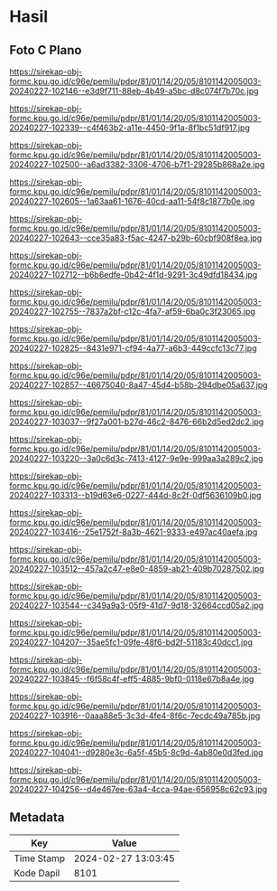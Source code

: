 # Hasil

## Foto C Plano

https://sirekap-obj-formc.kpu.go.id/c96e/pemilu/pdpr/81/01/14/20/05/8101142005003-20240227-102146--e3d9f711-88eb-4b49-a5bc-d8c074f7b70c.jpg

https://sirekap-obj-formc.kpu.go.id/c96e/pemilu/pdpr/81/01/14/20/05/8101142005003-20240227-102339--c4f463b2-a11e-4450-9f1a-8f1bc51df917.jpg

https://sirekap-obj-formc.kpu.go.id/c96e/pemilu/pdpr/81/01/14/20/05/8101142005003-20240227-102500--a6ad3382-3306-4706-b7f1-29285b868a2e.jpg

https://sirekap-obj-formc.kpu.go.id/c96e/pemilu/pdpr/81/01/14/20/05/8101142005003-20240227-102605--1a63aa61-1676-40cd-aa11-54f8c1877b0e.jpg

https://sirekap-obj-formc.kpu.go.id/c96e/pemilu/pdpr/81/01/14/20/05/8101142005003-20240227-102643--cce35a83-f5ac-4247-b29b-60cbf908f8ea.jpg

https://sirekap-obj-formc.kpu.go.id/c96e/pemilu/pdpr/81/01/14/20/05/8101142005003-20240227-102712--b6b6edfe-0b42-4f1d-9291-3c49dfd18434.jpg

https://sirekap-obj-formc.kpu.go.id/c96e/pemilu/pdpr/81/01/14/20/05/8101142005003-20240227-102755--7837a2bf-c12c-4fa7-af59-6ba0c3f23065.jpg

https://sirekap-obj-formc.kpu.go.id/c96e/pemilu/pdpr/81/01/14/20/05/8101142005003-20240227-102825--8431e971-cf94-4a77-a6b3-449ccfc13c77.jpg

https://sirekap-obj-formc.kpu.go.id/c96e/pemilu/pdpr/81/01/14/20/05/8101142005003-20240227-102857--46675040-8a47-45d4-b58b-294dbe05a637.jpg

https://sirekap-obj-formc.kpu.go.id/c96e/pemilu/pdpr/81/01/14/20/05/8101142005003-20240227-103037--9f27a001-b27d-46c2-8476-66b2d5ed2dc2.jpg

https://sirekap-obj-formc.kpu.go.id/c96e/pemilu/pdpr/81/01/14/20/05/8101142005003-20240227-103220--3a0c6d3c-7413-4127-9e9e-999aa3a289c2.jpg

https://sirekap-obj-formc.kpu.go.id/c96e/pemilu/pdpr/81/01/14/20/05/8101142005003-20240227-103313--b19d63e6-0227-444d-8c2f-0df5636109b0.jpg

https://sirekap-obj-formc.kpu.go.id/c96e/pemilu/pdpr/81/01/14/20/05/8101142005003-20240227-103416--25e1752f-8a3b-4621-9333-e497ac40aefa.jpg

https://sirekap-obj-formc.kpu.go.id/c96e/pemilu/pdpr/81/01/14/20/05/8101142005003-20240227-103512--457a2c47-e8e0-4859-ab21-409b70287502.jpg

https://sirekap-obj-formc.kpu.go.id/c96e/pemilu/pdpr/81/01/14/20/05/8101142005003-20240227-103544--c349a9a3-05f9-41d7-9d18-32664ccd05a2.jpg

https://sirekap-obj-formc.kpu.go.id/c96e/pemilu/pdpr/81/01/14/20/05/8101142005003-20240227-104207--35ae5fc1-09fe-48f6-bd2f-51183c40dcc1.jpg

https://sirekap-obj-formc.kpu.go.id/c96e/pemilu/pdpr/81/01/14/20/05/8101142005003-20240227-103845--f6f58c4f-eff5-4885-9bf0-0118e67b8a4e.jpg

https://sirekap-obj-formc.kpu.go.id/c96e/pemilu/pdpr/81/01/14/20/05/8101142005003-20240227-103916--0aaa88e5-3c3d-4fe4-8f6c-7ecdc49a785b.jpg

https://sirekap-obj-formc.kpu.go.id/c96e/pemilu/pdpr/81/01/14/20/05/8101142005003-20240227-104041--d9280e3c-6a5f-45b5-8c9d-4ab80e0d3fed.jpg

https://sirekap-obj-formc.kpu.go.id/c96e/pemilu/pdpr/81/01/14/20/05/8101142005003-20240227-104256--d4e467ee-63a4-4cca-94ae-656958c62c93.jpg


## Metadata

| Key        | Value               |
| ---------- | ------------------- |
| Time Stamp | 2024-02-27 13:03:45 |
| Kode Dapil | 8101                |



